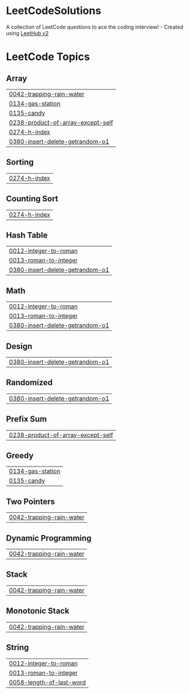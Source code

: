 # LeetCodeSolutions
A collection of LeetCode questions to ace the coding interview! - Created using [LeetHub v2](https://github.com/arunbhardwaj/LeetHub-2.0)

<!---LeetCode Topics Start-->
# LeetCode Topics
## Array
|  |
| ------- |
| [0042-trapping-rain-water](https://github.com/xxalm/LeetCodeSolutions/tree/master/0042-trapping-rain-water) |
| [0134-gas-station](https://github.com/xxalm/LeetCodeSolutions/tree/master/0134-gas-station) |
| [0135-candy](https://github.com/xxalm/LeetCodeSolutions/tree/master/0135-candy) |
| [0238-product-of-array-except-self](https://github.com/xxalm/LeetCodeSolutions/tree/master/0238-product-of-array-except-self) |
| [0274-h-index](https://github.com/xxalm/LeetCodeSolutions/tree/master/0274-h-index) |
| [0380-insert-delete-getrandom-o1](https://github.com/xxalm/LeetCodeSolutions/tree/master/0380-insert-delete-getrandom-o1) |
## Sorting
|  |
| ------- |
| [0274-h-index](https://github.com/xxalm/LeetCodeSolutions/tree/master/0274-h-index) |
## Counting Sort
|  |
| ------- |
| [0274-h-index](https://github.com/xxalm/LeetCodeSolutions/tree/master/0274-h-index) |
## Hash Table
|  |
| ------- |
| [0012-integer-to-roman](https://github.com/xxalm/LeetCodeSolutions/tree/master/0012-integer-to-roman) |
| [0013-roman-to-integer](https://github.com/xxalm/LeetCodeSolutions/tree/master/0013-roman-to-integer) |
| [0380-insert-delete-getrandom-o1](https://github.com/xxalm/LeetCodeSolutions/tree/master/0380-insert-delete-getrandom-o1) |
## Math
|  |
| ------- |
| [0012-integer-to-roman](https://github.com/xxalm/LeetCodeSolutions/tree/master/0012-integer-to-roman) |
| [0013-roman-to-integer](https://github.com/xxalm/LeetCodeSolutions/tree/master/0013-roman-to-integer) |
| [0380-insert-delete-getrandom-o1](https://github.com/xxalm/LeetCodeSolutions/tree/master/0380-insert-delete-getrandom-o1) |
## Design
|  |
| ------- |
| [0380-insert-delete-getrandom-o1](https://github.com/xxalm/LeetCodeSolutions/tree/master/0380-insert-delete-getrandom-o1) |
## Randomized
|  |
| ------- |
| [0380-insert-delete-getrandom-o1](https://github.com/xxalm/LeetCodeSolutions/tree/master/0380-insert-delete-getrandom-o1) |
## Prefix Sum
|  |
| ------- |
| [0238-product-of-array-except-self](https://github.com/xxalm/LeetCodeSolutions/tree/master/0238-product-of-array-except-self) |
## Greedy
|  |
| ------- |
| [0134-gas-station](https://github.com/xxalm/LeetCodeSolutions/tree/master/0134-gas-station) |
| [0135-candy](https://github.com/xxalm/LeetCodeSolutions/tree/master/0135-candy) |
## Two Pointers
|  |
| ------- |
| [0042-trapping-rain-water](https://github.com/xxalm/LeetCodeSolutions/tree/master/0042-trapping-rain-water) |
## Dynamic Programming
|  |
| ------- |
| [0042-trapping-rain-water](https://github.com/xxalm/LeetCodeSolutions/tree/master/0042-trapping-rain-water) |
## Stack
|  |
| ------- |
| [0042-trapping-rain-water](https://github.com/xxalm/LeetCodeSolutions/tree/master/0042-trapping-rain-water) |
## Monotonic Stack
|  |
| ------- |
| [0042-trapping-rain-water](https://github.com/xxalm/LeetCodeSolutions/tree/master/0042-trapping-rain-water) |
## String
|  |
| ------- |
| [0012-integer-to-roman](https://github.com/xxalm/LeetCodeSolutions/tree/master/0012-integer-to-roman) |
| [0013-roman-to-integer](https://github.com/xxalm/LeetCodeSolutions/tree/master/0013-roman-to-integer) |
| [0058-length-of-last-word](https://github.com/xxalm/LeetCodeSolutions/tree/master/0058-length-of-last-word) |
<!---LeetCode Topics End-->